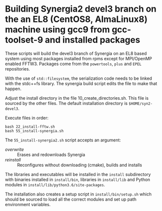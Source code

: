 # Building Synergia2 devel3 branch on the an EL8 (CentOS8, AlmaLinux8) machine using gcc9 from gcc-toolset-9 and installed packages

These scripts will build the devel3 branch of Synergia on
an EL8 based system using most packages installed from rpms except for
 MPI/OpenMP enabled FFTW3.
Packages come from the `powertools`,  `plus` and `EPEL` repositories.

With the use of `std::filesystem`, the serialization code needs to be
linked with the stdc++fs library. The synergia build script edits the file
to make that happen.

Adjust the install directory in the file 10_create_directories.sh.
This file is sourced by the other files.  The default installation directory
is `$HOME/syn2-devel3`.

Execute files in order:

```
bash 22_install-fftw.sh
bash 55_install-synergia.sh
```

The `55_install-synergia2.sh` script accepts an argument:
<dl>
    <dt> <em>overwrite</em> </dt>
    <dd> Erases and redownloads Synergia </dd>
    <dt> <em>reinstall</em> </dt>
    <dd> Reconfigures without downloading (cmake), builds and installs </dd>
</dl>

The libraries and executables will be installed in the `install` subdirectory with binaries installed in `install/bin`, libraries in `install/lib` and Python modules in `install/lib/python3.6/site-packages`.

The installation also creates a setup script in `install/bin/setup.sh` which should be sourced to load all the correct modules and set up path environment variables.
